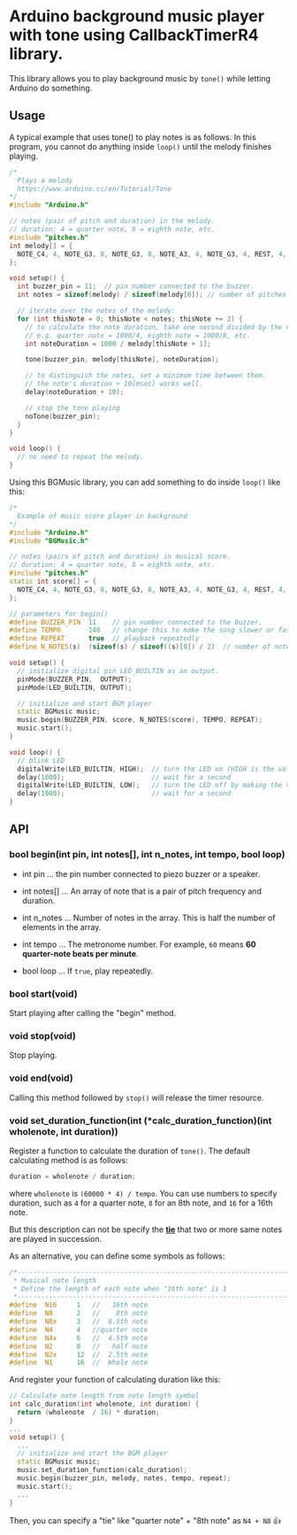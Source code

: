 # Arduino background music player with tone using CallbackTimerR4 library.

This library allows you to play background music by `tone()` while letting Arduino do something.

## Usage

A typical example that uses tone() to play notes is as follows. In this program, you cannot do anything inside `loop()` until the melody finishes playing.

```C++
/*
  Plays a melody
  https://www.arduino.cc/en/Tutorial/Tone
*/
#include "Arduino.h"

// notes (pair of pitch and duration) in the melody.
// duration: 4 = quarter note, 8 = eighth note, etc.
#include "pitches.h"
int melody[] = {
  NOTE_C4, 4, NOTE_G3, 8, NOTE_G3, 8, NOTE_A3, 4, NOTE_G3, 4, REST, 4, NOTE_B3, 4, NOTE_C4, 4
};

void setup() {
  int buzzer_pin = 11;  // pin number connected to the buzzer.
  int notes = sizeof(melody) / sizeof(melody[0]); // number of pitches and durations.

  // iterate over the notes of the melody:
  for (int thisNote = 0; thisNote < notes; thisNote += 2) {
    // to calculate the note duration, take one second divided by the note type.
    // e.g. quarter note = 1000/4, eighth note = 1000/8, etc.
    int noteDuration = 1000 / melody[thisNote + 1];

    tone(buzzer_pin, melody[thisNote], noteDuration);

    // to distinguish the notes, set a minimum time between them.
    // the note's duration + 10[msec] works well.
    delay(noteDuration + 10);

    // stop the tone playing
    noTone(buzzer_pin);
  }
}

void loop() {
  // no need to repeat the melody.
}
```

Using this BGMusic library, you can add something to do inside `loop()` like this:

```C++
/*
  Example of music score player in background
*/
#include "Arduino.h"
#include "BGMusic.h"

// notes (pairs of pitch and duration) in musical score.
// duration: 4 = quarter note, 8 = eighth note, etc.
#include "pitches.h"
static int score[] = {
  NOTE_C4, 4, NOTE_G3, 8, NOTE_G3, 8, NOTE_A3, 4, NOTE_G3, 4, REST, 4, NOTE_B3, 4, NOTE_C4, 4
};

// parameters for begin()
#define BUZZER_PIN  11    // pin number connected to the buzzer.
#define TEMPO       140   // change this to make the song slower or faster.
#define REPEAT      true  // playback repeatedly
#define N_NOTES(s)  (sizeof(s) / sizeof((s)[0]) / 2)  // number of notes in musical score.

void setup() {
  // initialize digital pin LED_BUILTIN as an output.
  pinMode(BUZZER_PIN,  OUTPUT);
  pinMode(LED_BUILTIN, OUTPUT);

  // initialize and start BGM player
  static BGMusic music;
  music.begin(BUZZER_PIN, score, N_NOTES(score), TEMPO, REPEAT);
  music.start();
}

void loop() {
  // blink LED
  digitalWrite(LED_BUILTIN, HIGH);  // turn the LED on (HIGH is the voltage level)
  delay(1000);                      // wait for a second
  digitalWrite(LED_BUILTIN, LOW);   // turn the LED off by making the voltage LOW
  delay(1000);                      // wait for a second
}
```

## API

### bool begin(int pin, int notes[], int n_notes, int tempo, bool loop)

- int pin ... the pin number connected to piezo buzzer or a speaker.

- int notes[] ... An array of note that is a pair of pitch frequency and duration.

- int n_notes ... Number of notes in the array. This is half the number of elements in the array.

- int tempo ... The metronome number. For example, `60` means **60 quarter-note beats per minute**.

- bool loop ... If `true`, play repeatedly.

### bool start(void)
Start playing after calling the "begin" method.

### void stop(void)
Stop playing.

### void end(void)
Calling this method followed by `stop()` will release the timer resource.

### void set_duration_function(int (*calc_duration_function)(int wholenote, int duration))

Register a function to calculate the duration of `tone()`. The default calculating method is as follows:

```C++
duration = wholenote / duration;
```

where `wholenote` is `(60000 * 4) / tempo`. You can use numbers to specify duration, such as `4` for a quarter note, `8` for an 8th note, and `16` for a 16th note.

But this description can not be specify the [**tie**](https://en.wikipedia.org/wiki/Tie_(music) "Tie (music) - Wikipedia") that two or more same notes are played in succession.

As an alternative, you can define some symbols as follows:

```C++
/*----------------------------------------------------------------------
 * Musical note length
 * Define the length of each note when "16th note" is 1
 *----------------------------------------------------------------------*/
#define  N16     1   //   16th note
#define  N8      2   //    8th note
#define  N8x     3   //  8.5th note
#define  N4      4   //quarter note
#define  N4x     6   //  4.5th note
#define  N2      8   //   half note
#define  N2x     12  //  2.5th note
#define  N1      16  //  Whole note
```

And register your function of calculating duration like this:

```C++
// Calculate note length from note length symbol
int calc_duration(int wholenote, int duration) {
  return (wholenote  / 16) * duration;
}
...
void setup() {
  ...
  // initialize and start the BGM player
  static BGMusic music;
  music.set_duration_function(calc_duration);
  music.begin(buzzer_pin, melody, notes, tempo, repeat);
  music.start();
  ...
}
```

Then, you can specify a "tie" like "quarter note" + "8th note" as `N4 + N8` :+1:
